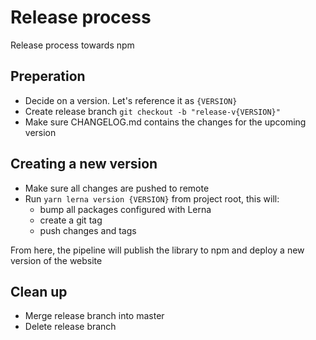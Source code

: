 # Release process

Release process towards npm

## Preperation

- Decide on a version. Let's reference it as `{VERSION}`
- Create release branch `git checkout -b "release-v{VERSION}"`
- Make sure CHANGELOG.md contains the changes for the upcoming version

## Creating a new version

- Make sure all changes are pushed to remote
- Run `yarn lerna version {VERSION}` from project root, this will:
  - bump all packages configured with Lerna
  - create a git tag
  - push changes and tags

From here, the pipeline will publish the library to npm and deploy a new version of the website

## Clean up

- Merge release branch into master
- Delete release branch
